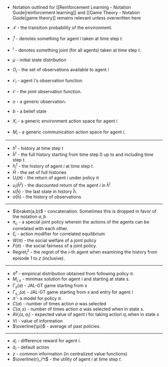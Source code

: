 * Notation outlined for [[Reinforcement Learning - Notation Guide|reinforcement learning]] and [[Game Theory - Notation Guide|game theory]]  remains relevant unless overwritten here 

* $\mathcal{T}$ - the transition probability of the environment. 
* $^t_i$ - denotes something for agent $i$ taken at time step $t$. 
* $^t$ - denotes something joint (for all agents) taken at time step $t$. 
* $\mu$ - initial state distribution 
* $O_i$ - the set of observations available to agent $i$
* $\mathcal{O}_i$ - agent $i$'s observation function
* $\mathcal{O}$ - the joint observation function. 
* $o$ - a generic observation. 
* $b$ - a belief state 
* $X_i$ - a generic environment action space for agent $i$
* $M_i$ - a generic communication action space for agent $i$,
*****
* $h^t$ - history at time step $t$ 
* $\hat{h}^t$ - the full history starting from time step $0$ up to and including time step $t$.
* $h_i^t$ - the history of agent $i$ at time step $t$. 
* $\hat{H}$ - the set of full histories 
* $U_i(\pi)$ - the return of agent $i$ under policy $\pi$
* $u_i(\hat{h}^t)$ - the discounted return of the agent $i$ in $\hat{h}^t$
* $s(\hat{h})$ - the last state in history $\hat{h}$. 
* $\sigma(\hat{h})$ - the history of observations  
*****
* $\braket{a,b}$ - concatenation. Sometimes this is dropped in favor of the notation $a,b$
* $\pi_c$ - a special joint policy wherein the actions of the agents can be correlated with each other.
* $\xi_i$ - action modifier for correlated equilibrium 
* $W(\pi)$ - the social welfare of a joint policy 
* $F(\pi)$ - the social fairness of a joint policy.
* $\text{Regret}_i^z$ - the regret of the $i$-th agent when examining the history from episode $1$ to $z$ (inclusive).
***** 
* $\bar{\pi}^z$ - empirical distribution obtained from following policy $\pi$. 
* $M_{i,s}$ - minimax solution for agent $i$ and starting at state $s$.
* $\Gamma_{s}(a)$ - JAL-GT game starting from $s$
* $\Gamma_{s,i}(a)$ - JAL-GT game starting from $s$ and entry for agent $i$
* $\hat{\pi}$ - a model for policy $\pi$.
* $C(a)$ - number of times action $a$ was selected 
* $C(a,s)$ - number of times action $a$ was selected when in state $s$.
* $\text{AV}_i(s,a_i)$ - expected value of agent $i$ for taking action $a_i$ when in state $s$
* $\text{VI}$ - value of information 
* $\overline{\pi}$ - average of past policies. 
****
* $d_i$ - difference reward for agent $i$.
* $\bar{a}_i$ - default action 
* $z$ - common information (in centralized value functions)
* $\overline{r}_i^t$ - the utility of agent $i$ at time step $t$.